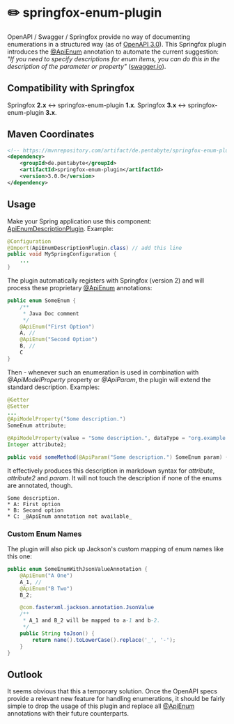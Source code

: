 # ✏️ springfox-enum-plugin

OpenAPI / Swagger / Springfox provide no way of documenting enumerations in a structured way (as of [OpenAPI 3.0](https://github.com/OAI/OpenAPI-Specification/blob/master/versions/3.0.0.md)). This Springfox plugin introduces the [@ApiEnum](src/main/java/de/pentabyte/springfox/ApiEnum.java) annotation to automate the current suggestion: _"If you need to specify descriptions for enum items, you can do this in the description of the parameter or property"_ ([swagger.io](https://swagger.io/docs/specification/data-models/enums/)).

## Compatibility with Springfox

Springfox **2.x** <-> springfox-enum-plugin **1.x**.
Springfox **3.x** <-> springfox-enum-plugin **3.x**.

## Maven Coordinates

```xml
<!-- https://mvnrepository.com/artifact/de.pentabyte/springfox-enum-plugin -->
<dependency>
    <groupId>de.pentabyte</groupId>
    <artifactId>springfox-enum-plugin</artifactId>
    <version>3.0.0</version>
</dependency>
```

## Usage

Make your Spring application use this component: [ApiEnumDescriptionPlugin](src/main/java/de/pentabyte/springfox/ApiEnumDescriptionPlugin.java). Example:

```java
@Configuration
@Import(ApiEnumDescriptionPlugin.class) // add this line
public void MySpringConfiguration {
	...
}
```

The plugin automatically registers with Springfox (version 2) and will process these proprietary [@ApiEnum](src/main/java/de/pentabyte/springfox/ApiEnum.java) annotations:

```java
public enum SomeEnum {
	/**
	 * Java Doc comment
	 */
	@ApiEnum("First Option")
	A, //
	@ApiEnum("Second Option")
	B, //
	C
}
```

Then - whenever such an enumeration is used in combination with _@ApiModelProperty_ property or _@ApiParam_, the plugin will extend the standard description. Examples:

```java
@Getter
@Setter
...
@ApiModelProperty("Some description.")
SomeEnum attribute;

@ApiModelProperty(value = "Some description.", dataType = "org.example.SomeEnum")
Integer attribute2;

public void someMethod(@ApiParam("Some description.") SomeEnum param) { ... }
```

It effectively produces this description in markdown syntax for _attribute_, _attribute2_ and _param_. It will not touch the description if none of the enums are annotated, though.

```
Some description.
* A: First option
* B: Second option
* C: _@ApiEnum annotation not available_
```

### Custom Enum Names

The plugin will also pick up Jackson's custom mapping of enum names like this one:

```java
public enum SomeEnumWithJsonValueAnnotation {
    @ApiEnum("A One")
    A_1, //
    @ApiEnum("B Two")
    B_2;

    @com.fasterxml.jackson.annotation.JsonValue
    /**
     * A_1 and B_2 will be mapped to a-1 and b-2.
     */
    public String toJson() {
        return name().toLowerCase().replace('_', '-');
    }
}
```

## Outlook

It seems obvious that this a temporary solution. Once the OpenAPI specs provide a relevant new feature for handling enumerations, it should be fairly simple to drop the usage of this plugin and replace all [@ApiEnum](src/main/java/de/pentabyte/springfox/ApiEnum.java) annotations with their future counterparts.
